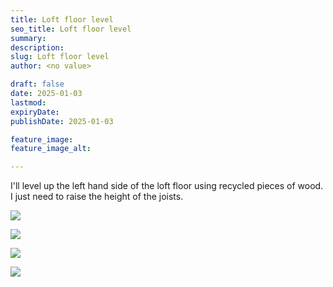```yaml
---
title: Loft floor level
seo_title: Loft floor level
summary:
description:
slug: Loft floor level
author: <no value>

draft: false
date: 2025-01-03
lastmod:
expiryDate:
publishDate: 2025-01-03

feature_image:
feature_image_alt:

---
```

I'll level up the left hand side of the loft floor using recycled pieces of wood. I just need to raise the height of the 
joists.

![](/images/1431.jpeg)

![](/images/1432.jpeg)

![](/images/1434.jpeg)

![](/images/1435.jpeg)

